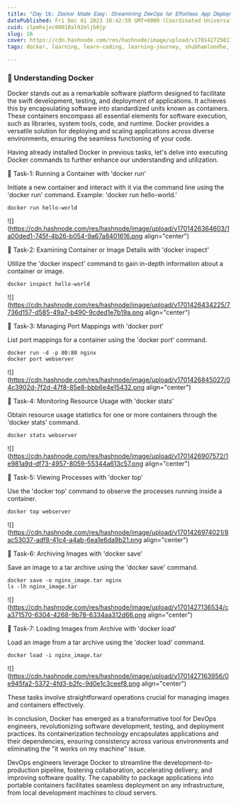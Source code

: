 ```yaml
---
title: "𝐷𝑎𝑦 16: 𝐷𝑜𝑐𝑘𝑒𝑟 𝑀𝑎𝑑𝑒 𝐸𝑎𝑠𝑦: 𝑆𝑡𝑟𝑒𝑎𝑚𝑙𝑖𝑛𝑖𝑛𝑔 𝐷𝑒𝑣𝑂𝑝𝑠 𝑓𝑜𝑟 𝐸𝑓𝑓𝑜𝑟𝑡𝑙𝑒𝑠𝑠 𝐴𝑝𝑝 𝐷𝑒𝑝𝑙𝑜𝑦𝑚𝑒𝑛𝑡"
datePublished: Fri Dec 01 2023 10:42:59 GMT+0000 (Coordinated Universal Time)
cuid: clpmhxjxc00010al92mljb0jp
slug: 16
cover: https://cdn.hashnode.com/res/hashnode/image/upload/v1701427258177/0833b79d-2206-4be9-a1c1-6643f52e1c98.png
tags: docker, learning, learn-coding, learning-journey, shubhamlondhe, trainwithshubham, tws

---
```


### **🔶 Understanding Docker**

Docker stands out as a remarkable software platform designed to facilitate the swift development, testing, and deployment of applications. It achieves this by encapsulating software into standardized units known as containers. These containers encompass all essential elements for software execution, such as libraries, system tools, code, and runtime. Docker provides a versatile solution for deploying and scaling applications across diverse environments, ensuring the seamless functioning of your code.

Having already installed Docker in previous tasks, let's delve into executing Docker commands to further enhance our understanding and utilization.

🔶 Task-1: Running a Container with 'docker run'

Initiate a new container and interact with it via the command line using the 'docker run' command. Example: 'docker run hello-world.'

```plaintext
docker run hello-world
```

![](https://cdn.hashnode.com/res/hashnode/image/upload/v1701426364603/1a00ded1-745f-4b26-b054-9a67a8401616.png align="center")

🔶 Task-2: Examining Container or Image Details with 'docker inspect'

Utilize the 'docker inspect' command to gain in-depth information about a container or image.

```plaintext
docker inspect hello-world
```

![](https://cdn.hashnode.com/res/hashnode/image/upload/v1701426434225/7736d157-d585-49a7-b490-9cded1e7b19a.png align="center")

🔶 Task-3: Managing Port Mappings with 'docker port'

List port mappings for a container using the 'docker port' command.

```plaintext
docker run -d -p 80:80 nginx
docker port webserver
```

![](https://cdn.hashnode.com/res/hashnode/image/upload/v1701426845027/04c3902d-7f2d-47f8-85e8-bbb6e4e15432.png align="center")

🔶 Task-4: Monitoring Resource Usage with 'docker stats'

Obtain resource usage statistics for one or more containers through the 'docker stats' command.

```plaintext
docker stats webserver
```

![](https://cdn.hashnode.com/res/hashnode/image/upload/v1701426907572/1e981a9d-df73-4957-8059-55344a613c57.png align="center")

🔶 Task-5: Viewing Processes with 'docker top'

Use the 'docker top' command to observe the processes running inside a container.

```plaintext
docker top webserver
```

![](https://cdn.hashnode.com/res/hashnode/image/upload/v1701426974021/8ac53037-adf8-41c4-a4ab-6ea1e6da9b21.png align="center")

🔶 Task-6: Archiving Images with 'docker save'

Save an image to a tar archive using the 'docker save' command.

```plaintext
docker save -o nginx_image.tar nginx
ls -lh nginx_image.tar
```

![](https://cdn.hashnode.com/res/hashnode/image/upload/v1701427136534/ca371570-6304-4268-9b78-6334aa312d66.png align="center")

🔶 Task-7: Loading Images from Archive with 'docker load'

Load an image from a tar archive using the 'docker load' command.

```plaintext
docker load -i nginx_image.tar
```

![](https://cdn.hashnode.com/res/hashnode/image/upload/v1701427163956/0e945fa2-5372-4fd3-b2fc-9d0e1c3ceef8.png align="center")

These tasks involve straightforward operations crucial for managing images and containers effectively.

In conclusion, Docker has emerged as a transformative tool for DevOps engineers, revolutionizing software development, testing, and deployment practices. Its containerization technology encapsulates applications and their dependencies, ensuring consistency across various environments and eliminating the "it works on my machine" issue.

DevOps engineers leverage Docker to streamline the development-to-production pipeline, fostering collaboration, accelerating delivery, and improving software quality. The capability to package applications into portable containers facilitates seamless deployment on any infrastructure, from local development machines to cloud servers.